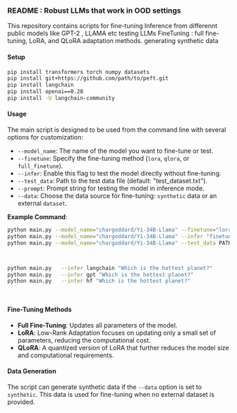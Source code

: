 ### README : Robust LLMs that work in OOD settings


This repository contains scripts for 
fine-tuning 
Inference from differennt public models like GPT-2 , LLAMA etc 
testing LLMs 
FineTuning : full fine-tuning, LoRA, and QLoRA adaptation methods. 
generating synthetic data

#### Setup

```bash
pip install transformers torch numpy datasets
pip install git+https://github.com/path/to/peft.git 
pip install langchain
pip install openai==0.28
pip install -U langchain-community      
```

#### Usage

The main script is designed to be used from the command line with several options for customization:

- `--model_name`: The name of the model you want to fine-tune or test.
- `--finetune`: Specify the fine-tuning method (`lora`, `qlora`, or `full_finetune`).
- `--infer`: Enable this flag to test the model directly without fine-tuning.
- `--test_data`: Path to the test data file (default: "test_dataset.txt").
- `--prompt`: Prompt string for testing the model in inference mode.
- `--data`: Choose the data source for fine-tuning: `synthetic` data or an external `dataset`.

**Example Command**:

```bash
python main.py --model_name="chargoddard/Yi-34B-Llama" --finetune="lora" --data="synthetic"
python main.py --model_name="chargoddard/Yi-34B-Llama" --infer "finetune" "tell me a jock ?"
python main.py --model_name="chargoddard/Yi-34B-Llama" --test_data PATH_TEST_FILE



python main.py   --infer langchain "Which is the hottest planet?"
python main.py   --infer gpt "Which is the hottest planet?"
python main.py   --infer hf "Which is the hottest planet?"




```

#### Fine-Tuning Methods

- **Full Fine-Tuning**: Updates all parameters of the model.
- **LoRA**: Low-Rank Adaptation focuses on updating only a small set of parameters, reducing the computational cost.
- **QLoRA**: A quantized version of LoRA that further reduces the model size and computational requirements.

#### Data Generation

The script can generate synthetic data if the `--data` option is set to `synthetic`. This data is used for fine-tuning when no external dataset is provided.
